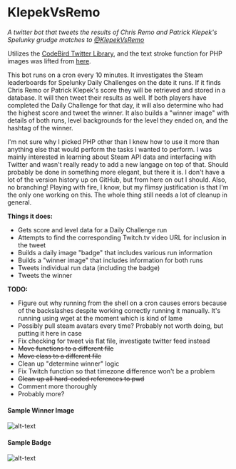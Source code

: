 # KlepekVsRemo
*A twitter bot that tweets the results of Chris Remo and Patrick Klepek's Spelunky grudge matches to [@KlepekVsRemo](https://twitter.com/KlepekVsRemo)*

Utilizes the [CodeBird Twitter Library](https://github.com/jublonet/codebird-php), and the text stroke function for PHP 
images was lifted from [here](http://www.johnciacia.com/2010/01/04/using-php-and-gd-to-add-border-to-text/).

This bot runs on a cron every 10 minutes. It investigates the Steam leaderboards for Spelunky Daily Challenges on the date 
it runs. If it finds Chris Remo or Patrick Klepek's score they will be retrieved and stored in a database. It will then 
tweet their results as well. If both players have completed the Daily Challenge for that day, it will also determine who 
had the highest score and tweet the winner. It also builds a "winner image" with details of both runs, level backgrounds 
for the level they ended on, and the hashtag of the winner.

I'm not sure why I picked PHP other than I knew how to use it more than anything else that would perform the tasks I 
wanted to perform. I was mainly interested in learning about Steam API data and interfacing with Twitter and wasn't really 
ready to add a new langage on top of that. Should probably be done in something more elegant, but there it is. I don't 
have a lot of the version history up on GitHub, but from here on out I should. Also, no branching! Playing with fire, I 
know, but my flimsy justification is that I'm the only one working on this. The whole thing still needs a lot of cleanup 
in general.

**Things it does:**
 * Gets score and level data for a Daily Challenge run
 * Attempts to find the corresponding Twitch.tv video URL for inclusion in the tweet
 * Builds a daily image "badge" that includes various run information
 * Builds a "winner image" that includes information for both runs
 * Tweets individual run data (including the badge)
 * Tweets the winner

**TODO:**
 * Figure out why running from the shell on a cron causes errors because of the backslashes despite working correctly running it manually. It's running using wget at the moment which is kind of lame
 * Possibly pull steam avatars every time? Probably not worth doing, but putting it here in case
 * Fix checking for tweet via flat file, investigate twitter feed instead
 * ~~Move functions to a different file~~
 * ~~Move class to a different file~~
 * Clean up "determine winner" logic
 * Fix Twitch function so that timezone difference won't be a problem
 * ~~Clean up all hard-coded references to pwd~~
 * Comment more thoroughly
 * Probably more?

#### Sample Winner Image

![alt-text](https://pbs.twimg.com/media/BesF-sfCIAA6zIU.png:large "Sample Winner Image")

#### Sample Badge

![alt-text](https://pbs.twimg.com/media/Beryso-CUAAt4jm.png:large "Sample Badge")
